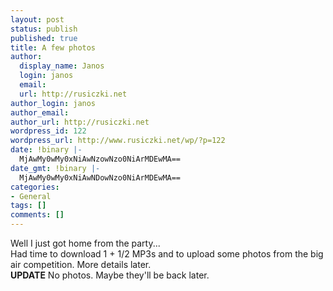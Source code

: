 ```yaml
---
layout: post
status: publish
published: true
title: A few photos
author:
  display_name: Janos
  login: janos
  email: 
  url: http://rusiczki.net
author_login: janos
author_email: 
author_url: http://rusiczki.net
wordpress_id: 122
wordpress_url: http://www.rusiczki.net/wp/?p=122
date: !binary |-
  MjAwMy0wMy0xNiAwNzowNzo0NiArMDEwMA==
date_gmt: !binary |-
  MjAwMy0wMy0xNiAwNDowNzo0NiArMDEwMA==
categories:
- General
tags: []
comments: []
---
```

<p>Well I just got home from the party...<br />
Had time to download 1 + 1/2 MP3s and to upload some photos from the big air competition. More details later.<br />
<b>UPDATE</b> No photos. Maybe they'll be back later.</p>
